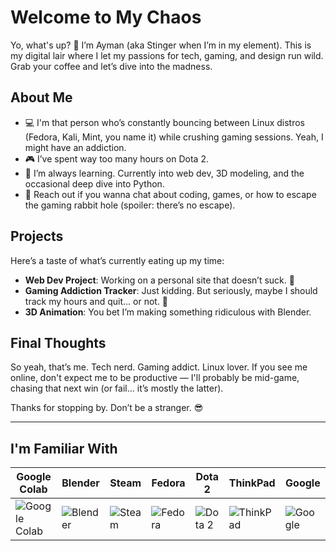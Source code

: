 # Welcome to My Chaos

Yo, what's up? 👾 I’m Ayman (aka Stinger when I’m in my element). This is my digital lair where I let my passions for tech, gaming, and design run wild. Grab your coffee and let’s dive into the madness.

## About Me

- 💻 I'm that person who’s constantly bouncing between Linux distros (Fedora, Kali, Mint, you name it) while crushing gaming sessions. Yeah, I might have an addiction.
- 🎮 I’ve spent way too many hours on Dota 2.
- 🌱 I’m always learning. Currently into web dev, 3D modeling, and the occasional deep dive into Python.
- 📧 Reach out if you wanna chat about coding, games, or how to escape the gaming rabbit hole (spoiler: there’s no escape).

## Projects

Here’s a taste of what’s currently eating up my time:

- **Web Dev Project**: Working on a personal site that doesn’t suck. 🚀
- **Gaming Addiction Tracker**: Just kidding. But seriously, maybe I should track my hours and quit... or not. 🤔
- **3D Animation**: You bet I’m making something ridiculous with Blender.

## Final Thoughts

So yeah, that’s me. Tech nerd. Gaming addict. Linux lover. If you see me online, don't expect me to be productive — I'll probably be mid-game, chasing that next win (or fail... it’s mostly the latter).

Thanks for stopping by. Don’t be a stranger. 😎

---

## I'm Familiar With

| Google Colab | Blender | Steam | Fedora | Dota 2 | ThinkPad | Google |
|--------------|---------|-------|--------|--------|----------|--------|
| ![Google Colab](https://colab.research.google.com/img/colab_favicon_32px.png) | ![Blender](https://upload.wikimedia.org/wikipedia/commons/0/0b/Blender_logo_no_text.svg) | ![Steam](https://upload.wikimedia.org/wikipedia/commons/8/83/Steam_icon_logo.svg) | ![Fedora](https://upload.wikimedia.org/wikipedia/commons/3/3f/Fedora_logo.svg) | ![Dota 2](https://upload.wikimedia.org/wikipedia/commons/2/2e/Dota_2_logo.svg) | ![ThinkPad](https://upload.wikimedia.org/wikipedia/commons/9/90/ThinkPad_Logo_2015.svg) | ![Google](https://upload.wikimedia.org/wikipedia/commons/2/2f/Google_2015_logo.svg) |
